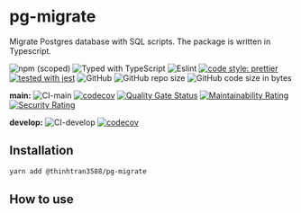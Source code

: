 # pg-migrate

Migrate Postgres database with SQL scripts. The package is written in Typescript.

![npm (scoped)](https://img.shields.io/npm/v/@tqt/pg-migrate)
![Typed with TypeScript](https://flat.badgen.net/badge/icon/Typed?icon=typescript&label&labelColor=blue&color=555555)
![Eslint](https://badgen.net/badge/eslint/airbnb/ff5a5f?icon=airbnb)
[![code style: prettier](https://img.shields.io/badge/code_style-prettier-ff69b4.svg)](https://github.com/prettier/prettier)
[![tested with jest](https://img.shields.io/badge/tested_with-jest-99424f.svg)](https://github.com/facebook/jest)
![GitHub](https://img.shields.io/github/license/thinhtran3588/pg-migrate)
![GitHub repo size](https://img.shields.io/github/repo-size/thinhtran3588/pg-migrate)
![GitHub code size in bytes](https://img.shields.io/github/languages/code-size/thinhtran3588/pg-migrate)

**main:**
![CI-main](https://github.com/thinhtran3588/pg-migrate/workflows/CI-main/badge.svg)
[![codecov](https://codecov.io/gh/thinhtran3588/pg-migrate/branch/main/graph/badge.svg)](https://codecov.io/gh/thinhtran3588/pg-migrate)
[![Quality Gate Status](https://sonarcloud.io/api/project_badges/measure?project=thinhtran3588_pg-migrate&metric=alert_status)](https://sonarcloud.io/dashboard?id=thinhtran3588_pg-migrate)
[![Maintainability Rating](https://sonarcloud.io/api/project_badges/measure?project=thinhtran3588_pg-migrate&metric=sqale_rating)](https://sonarcloud.io/dashboard?id=thinhtran3588_pg-migrate)
[![Security Rating](https://sonarcloud.io/api/project_badges/measure?project=thinhtran3588_pg-migrate&metric=security_rating)](https://sonarcloud.io/dashboard?id=thinhtran3588_pg-migrate)

**develop:**
![CI-develop](https://github.com/thinhtran3588/pg-migrate/workflows/CI-develop/badge.svg?branch=develop)
[![codecov](https://codecov.io/gh/thinhtran3588/pg-migrate/branch/develop/graph/badge.svg)](https://codecov.io/gh/thinhtran3588/pg-migrate/branch/develop)

## Installation

```bash
yarn add @thinhtran3588/pg-migrate
```

## How to use
